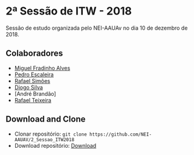 # 2ª Sessão de ITW - 2018

Sessão de estudo organizada pelo NEI-AAUAv no dia 10 de dezembro de 2018.

## Colaboradores
* [Miguel Fradinho Alves](https://github.com/miguelfradinho)
* [Pedro Escaleira](https://github.com/oEscal)
* [Rafael Simões](https://github.com/Rafaelyot)
* [Diogo Silva](https://github.com/HerouFenix)
* [André Brandão]
* [Rafael Teixeira](https://github.com/ZiTh0s)

## Download and Clone
* Clonar repositório: `git clone https://github.com/NEI-AAUAV/2_Sessao_ITW2018`
* Download repositório: [Download](https://github.com/NEI-AAUAV/2_Sessao_ITW2018/archive/master.zip)

